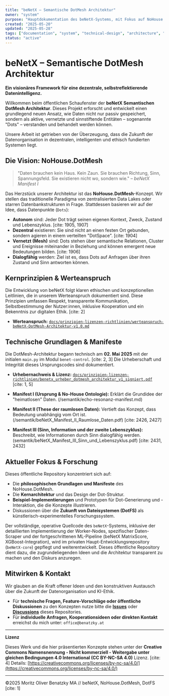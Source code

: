 ```yaml
---
title: "beNetX – Semantische DotMesh Architektur"
owner: "system"
purpose: "Hauptdokumentation des beNetX-Systems, mit Fokus auf NoHouse.DotMesh"
created: "2025-05-20"
updated: "2025-05-28"
tags: ["documentation", "system", "technical-design", "architecture", "dotmesh", "supabase"]
status: "active"
---
```


# beNetX – Semantische DotMesh Architektur

**Ein visionäres Framework für eine dezentrale, selbstreflektierende Datenintelligenz.**

Willkommen beim öffentlichen Schaufenster der **beNetX Semantischen DotMesh Architektur**. Dieses Projekt erforscht und entwickelt einen grundlegend neuen Ansatz, wie Daten nicht nur passiv gespeichert, sondern als aktive, vernetzte und sinnstiftende Entitäten – sogenannte "Dots" – verstanden und behandelt werden können.

Unsere Arbeit ist getrieben von der Überzeugung, dass die Zukunft der Datenorganisation in dezentralen, intelligenten und ethisch fundierten Systemen liegt.

## Die Vision: NoHouse.DotMesh

> "Daten brauchen kein Haus. Kein Zaun. Sie brauchen Richtung, Sinn, Spannungsfeld. Sie existieren nicht wo, sondern wie." – *beNetX Manifest I*

Das Herzstück unserer Architektur ist das **NoHouse.DotMesh**-Konzept. Wir stellen das traditionelle Paradigma von zentralisierten Data Lakes oder starren Datenbankstrukturen in Frage. Stattdessen basieren wir auf der Idee, dass Datenpunkte (`Dots`):

* **Autonom** sind: Jeder Dot trägt seinen eigenen Kontext, Zweck, Zustand und Lebenszyklus. [cite: 1905, 1907]
* **Dezentral** existieren: Sie sind nicht an einen festen Ort gebunden, sondern agieren in einem verteilten "DotSpace". [cite: 1904]
* **Vernetzt (Mesh)** sind: Dots stehen über semantische Relationen, Cluster und Ereignisse miteinander in Beziehung und können emergent neue Bedeutungen bilden. [cite: 1906]
* **Dialogfähig** werden: Ziel ist es, dass Dots auf Anfragen über ihren Zustand und Sinn antworten können.

## Kernprinzipien & Werteanspruch

Die Entwicklung von beNetX folgt klaren ethischen und konzeptionellen Leitlinien, die in unserem Werteanspruch dokumentiert sind. Diese Prinzipien umfassen Respekt, transparente Kommunikation, Selbstbestimmung der Nutzer:innen, inklusive Kooperation und ein Bekenntnis zur digitalen Ethik. [cite: 2]

* **Werteanspruch:** [`docs/prinzipien-lizenzen-richtlinien/werteanspruch-beNetX-DotMesh-Architektur-v1.0.md`](/benet-public/prinzipien-lizenzen-richtlinien/werteanspruch-beNetX-DotMesh-Architektur-v1.0.md) 

## Technische Grundlagen & Manifeste

Die DotMesh-Architektur begann technisch am **02. Mai 2025** mit der initialen `main.py` im Modul `benet-control`. [cite: 2, 3] Die Urheberschaft und Integrität dieses Ursprungscodes sind dokumentiert.

* **Urhebernachweis & Lizenz:** [`docs/prinzipien-lizenzen-richtlinien/benetx_urheber_dotmesh_architektur_v1_signiert.pdf`](/prinzipien-lizenzen-richtlinien/benetx_urheber_dotmesh_architektur_v1_signiert.pdf)  [cite: 1, 5]

* **Manifest I (Ursprung & No-House Ontologie):** Erklärt die Grundidee der "heimatlosen" Daten. (/semantik/echo-resonanz-manifest.md)
* **Manifest II (These der raumlosen Daten):** Vertieft das Konzept, dass Bedeutung unabhängig vom Ort ist. (/semantik/beNetX_Manifest_II_Raumlose_Daten.pdf) [cite: 2426, 2427]
* **Manifest III (Sinn, Information und der zweite Lebenszyklus):** Beschreibt, wie Informationen durch Sinn dialogfähig werden. (semantik/beNetX_Manifest_III_Sinn_und_Lebenszyklus.pdf) [cite: 2431, 2432]

## Aktueller Fokus & Forschung

Dieses öffentliche Repository konzentriert sich auf:

* Die **philosophischen Grundlagen und Manifeste** des NoHouse.DotMesh.
* Die **Kernarchitektur** und das Design der Dot-Struktur.
* **Beispiel-Implementierungen** und Prototypen für Dot-Generierung und -Interaktion, die die Konzepte illustrieren.
* Diskussionen über die **Zukunft von Dateisystemen (DotFS)** als künstlerisch-experimentelles Forschungssystem.

Der vollständige, operative Quellcode des `beNetX`-Systems, inklusive der detaillierten Implementierung der Worker-Nodes, spezifischer Daten-Scraper und der fortgeschrittenen ML-Pipeline (beNetX MatrixScore, XGBoost-Integration), wird im privaten Haupt-Entwicklungsrepository (`beNetX-core`) gepflegt und weiterentwickelt. Dieses öffentliche Repository dient dazu, die zugrundeliegenden Ideen und die Architektur transparent zu machen und den Diskurs anzuregen.

## Mitwirken & Kontakt

Wir glauben an die Kraft offener Ideen und den konstruktiven Austausch über die Zukunft der Datenorganisation und KI-Ethik.

* Für **technische Fragen, Feature-Vorschläge oder öffentliche Diskussionen** zu den Konzepten nutze bitte die [**Issues**](https://github.com/beNetX/Semantische-DotMesh-Architektur/issues) oder [**Discussions**](https://github.com/beNetX/Semantische-DotMesh-Architektur/discussions) dieses Repositories. 
* Für **individuelle Anfragen, Kooperationsideen oder direkten Kontakt** erreichst du mich unter: `office@benatzky.at`

---
**Lizenz**

Dieses Werk und die hier präsentierten Konzepte stehen unter der **Creative Commons Namensnennung - Nicht kommerziell - Weitergabe unter gleichen Bedingungen 4.0 International (CC BY-NC-SA 4.0)** Lizenz. [cite: 4]
Details: [https://creativecommons.org/licenses/by-nc-sa/4.0/](https://creativecommons.org/licenses/by-nc-sa/4.0/)

---
©2025 Moritz Oliver Benatzky MA // beNetX, NoHouse.DotMesh, DotFS [cite: 1]

